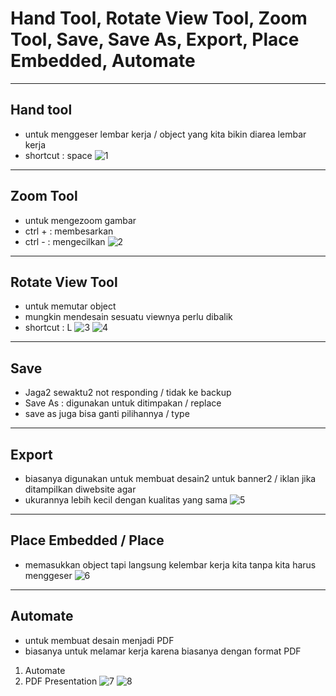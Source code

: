 # Hand Tool, Rotate View Tool, Zoom Tool, Save, Save As, Export, Place Embedded, Automate

---

## Hand tool

- untuk menggeser lembar kerja / object yang kita bikin diarea lembar kerja
- shortcut : space
![1](../assets/img/8/img1.png)

---

## Zoom Tool

- untuk mengezoom gambar
- ctrl + : membesarkan
- ctrl - : mengecilkan
![2](../assets/img/8/img2.png)

---

## Rotate View Tool

- untuk memutar object
- mungkin mendesain sesuatu viewnya perlu dibalik
- shortcut : L
![3](../assets/img/8/img3.png)
![4](../assets/img/8/img4.png)

---

## Save

- Jaga2 sewaktu2 not responding / tidak ke backup
- Save As : digunakan untuk ditimpakan / replace
- save as juga bisa ganti pilihannya / type

---

## Export

- biasanya digunakan untuk membuat desain2 untuk banner2 / iklan jika ditampilkan diwebsite agar
- ukurannya lebih kecil dengan kualitas yang sama
![5](../assets/img/8/img5.png)

---

## Place Embedded / Place

- memasukkan object tapi langsung kelembar kerja kita tanpa kita harus menggeser
![6](../assets/img/8/img6.png)

---

## Automate

- untuk membuat desain menjadi PDF
- biasanya untuk melamar kerja karena biasanya dengan format PDF
1. Automate
2. PDF Presentation
![7](../assets/img/8/img7.png)
![8](../assets/img/8/img8.png)

